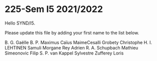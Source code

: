 # 225-Sem I5 2021/2022

Hello SYND/I5.

Please update this file by adding
your first name to the list below.

B. G. Gaëlle
B. P.
Maximus Caïus
MaimeCesalli
Grobety Christophe
H. I.
LEHTINEN Samuli
Morgane
Rey Adrien
R. A.
Schupbach Mathieu
Simeonovic Filip
S. P.
van Kappel Sylvestre
Zufferey Loris
